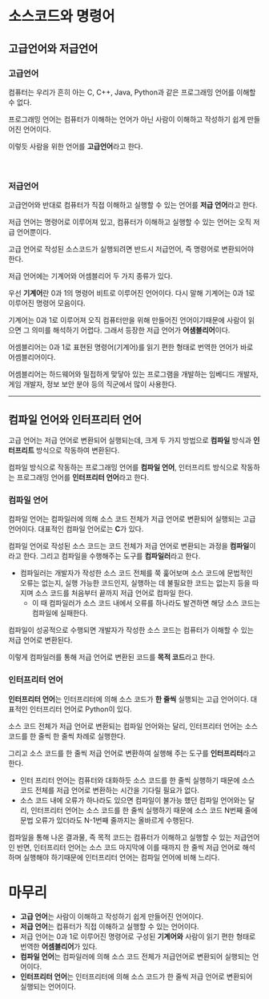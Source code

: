 # 소스코드와 명령어
## 고급언어와 저급언어
### 고급언어
컴퓨터는 우리가 흔히 아는 C, C++, Java, Python과 같은 프로그래밍 언어를 이해할 수 없다.  

프로그래밍 언어는 컴퓨터가 이해하는 언어가 아닌 사람이 이해하고 작성하기 쉽게 만들어진 언어이다.  

이렇듯 사람을 위한 언어를 **고급언어**라고 한다.
<br><br><br>
### 저급언어
고급언어와 반대로 컴퓨터가 직접 이해하고 실행할 수 있는 언어를 **저급 언어**라고 한다.  

저급 언어는 명령어로 이루어져 있고, 컴퓨터가 이해하고 실행할 수 있는 언어는 오직 저급 언어뿐이다.  

고급 언어로 작성된 소스코드가 실행되려면 반드시 저급언어, 즉 명령어로 변환되어야 한다.  

저급 언어에는 기계어와 어셈블리어 두 가지 종류가 있다.  

우선 **기계어**란 0과 1의 명령어 비트로 이루어진 언어이다. 다시 말해 기계어는 0과 1로 이루어진 명령어 모음이다.  

기계어는 0과 1로 이루어져 오직 컴퓨터만을 위해 만들어진 언어이기때문에 사람이 읽으면 그 의미를 해석하기 어렵다. 그래서 등장한 저급 언어가 **어샘블리어**이다.  

어셈블리어는 0과 1로 표현된 명령어(기계어)를 읽기 편한 형태로 번역한 언어가 바로 어셈블리어이다.  

어셈블리어는 하드웨어와 밀접하게 맞닿아 있는 프로그램을 개발하는 임베디드 개발자, 게임 개발자, 정보 보안 분야 등의 직군에서 많이 사용한다.

*****

## 컴파일 언어와 인터프리터 언어
고급 언어는 저급 언어로 변환되어 실행되는데, 크게 두 가지 방법으로 **컴파일** 방식과 **인터프리트** 방식으로 작동하여 변환된다.  

컴파일 방식으로 작동하는 프로그래밍 언어를 **컴파일 언어**, 인터프리트 방식으로 작동하는 프로그래밍 언어를 **인터프리터 언어**라고 한다.  

### 컴파일 언어
컴파일 언어는 컴파일러에 의해 소스 코드 전체가 저급 언어로 변환되어 실행되는 고급 언어이다. 대표적인 컴파일 언어로는 **C**가 있다.  

컴파일 언어로 작성된 소스 코드는 코드 전체가 저급 언어로 변환되는 과정을 **컴파일**이라고 한다. 그리고 컴파일을 수행해주는 도구를 **컴파일러**라고 한다.
- 컴파일러는 개발자가 작성한 소스 코드 전체를 쭉 훑어보며 소스 코드에 문법적인 오류는 없는지, 실행 가능한 코드인지, 실행하는 데 불필요한 코드는 없는지 등을 따지며 소스 코드를 처음부터 끝까지 저급 언어로 컴파일 한다.
  - 이 때 컴파일러가 소스 코드 내에서 오류를 하나라도 발견하면 해당 소스 코드는 컴파일에 실패한다.  

컴파일이 성공적으로 수행되면 개발자가 작성한 소스 코드는 컴퓨터가 이해할 수 있는 저급 언어로 변환된다.  

이렇게 컴파일러를 통해 저급 언어로 변환된 코드를 **목적 코드**라고 한다.  

### 인터프리터 언어
**인터프리터 언어**는 인터프리터에 의해 소스 코드가 **한 줄씩** 실행되는 고급 언어이다. 대표적인 인터프리터 언어로 Python이 있다.  

소스 코드 전체가 저급 언어로 변환되는 컴파일 언어와는 달리, 인터프리터 언어는 소스 코드를 한 줄씩 한 줄씩 차례로 실행한다.  

그리고 소스 코드를 한 줄씩 저급 언어로 변환하여 실행해 주는 도구를 **인터프리터**라고 한다.
- 인터 프리터 언어는 컴퓨터와 대화하듯 소스 코드를 한 줄씩 실행하기 때문에 소스 코드 전체를 저급 언어로 변환하는 시간을 기다릴 필요가 없다.
- 소스 코드 내에 오류가 하나라도 있으면 컴파일이 불가능 했던 컴파일 언어와는 달리, 인터프리터 언어는 소스 코드를 한 줄씩 실행하기 때문에 소스 코드 N번째 줄에 문법 오류가 있더라도 N-1번째 줄까지는 올바르게 수행된다.

컴파일을 통해 나온 결과물, 즉 목적 코드는 컴퓨터가 이해하고 실행할 수 있는 저급언어인 반면, 인터프리터 언어는 소스 코드 마지막에 이를 때까지 한 줄씩 저급 언어로 해석하며 실행해야 하기때문에 인터프리터 언어는 컴파일 언어에 비해 느리다.

# 마무리
- **고급 언어**는 사람이 이해하고 작성하기 쉽게 만들어진 언어이다.
- **저급 언어**는 컵퓨터가 직접 이해하고 실행할 수 있는 언어이다.
- 저급 언어는 0과 1로 이루어진 명령어로 구성된 **기계어와** 사람이 읽기 편한 형태로 번역한 **어셈블리어**가 있다.
- **컴파일 언어**는 컴파일러에 의해 소스 코드 전체가 저급언어로 변환되어 실행되는 언어이다.
- **인터프리터 언어**는 인터프리터에 의해 소스 코드가 한 줄씩 저급 언어로 변환되어 실행되는 언어이다.